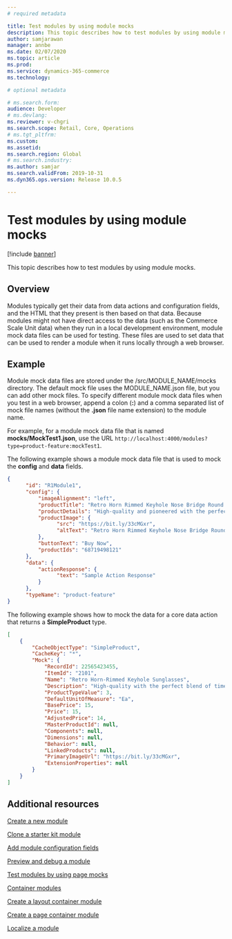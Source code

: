 ```yaml
---
# required metadata

title: Test modules by using module mocks
description: This topic describes how to test modules by using module mocks. 
author: samjarawan
manager: annbe
ms.date: 02/07/2020
ms.topic: article
ms.prod: 
ms.service: dynamics-365-commerce
ms.technology: 

# optional metadata

# ms.search.form: 
audience: Developer
# ms.devlang: 
ms.reviewer: v-chgri
ms.search.scope: Retail, Core, Operations
# ms.tgt_pltfrm: 
ms.custom: 
ms.assetid: 
ms.search.region: Global
# ms.search.industry: 
ms.author: samjar
ms.search.validFrom: 2019-10-31
ms.dyn365.ops.version: Release 10.0.5

---
```

# Test modules by using module mocks

[!include [banner](../includes/banner.md)]

This topic describes how to test modules by using module mocks.

## Overview


Modules typically get their data from data actions and configuration fields, and the HTML that they present is then based on that data. Because modules might not have direct access to the data (such as the Commerce Scale Unit data) when they run in a local development environment, module mock data files can be used for testing. These files are used to set data that can be used to render a module when it runs locally through a web browser. 


## Example

Module mock data files are stored under the /src/MODULE\_NAME/mocks directory. The default mock file uses the MODULE\_NAME.json file, but you can add other mock files. To specify different module mock data files when you test in a web browser, append a colon (**:**) and a comma separated list of mock file names (without the **.json** file name extension) to the module name.

For example, for a module mock data file that is named **mocks/MockTest1.json**, use the URL `http://localhost:4000/modules?type=product-feature:mockTest1`.

The following example shows a module mock data file that is used to mock the **config** and **data** fields.

```json
{
	  "id": "R1Module1",
	  "config": {
	      "imageAlignment": "left",
	      "productTitle": "Retro Horn Rimmed Keyhole Nose Bridge Round Sunglasses",
	      "productDetails": "High-quality and pioneered with the perfect blend of timeless classic and modern technology with hint of old school glamor.",
	      "productImage": {
		        "src": "https://bit.ly/33cMGxr",
		        "altText": "Retro Horn Rimmed Keyhole Nose Bridge Round Sunglasses"
	      },
	      "buttonText": "Buy Now",
	      "productIds": "68719498121"
	  },
	  "data": {
	      "actionResponse": {
		        "text": "Sample Action Response"
	      }
	  },
	  "typeName": "product-feature"
} 
```

The following example shows how to mock the data for a core data action that returns a **SimpleProduct** type.

```json
[
    {
        "CacheObjectType": "SimpleProduct",
        "CacheKey": "*",
        "Mock": {
            "RecordId": 22565423455,
            "ItemId": "2101",
            "Name": "Retro Horn-Rimmed Keyhole Sunglasses",
            "Description": "High-quality with the perfect blend of timeless classic and modern technology with hint of old school glamor.",
            "ProductTypeValue": 3,
            "DefaultUnitOfMeasure": "Ea",
            "BasePrice": 15,
            "Price": 15,
            "AdjustedPrice": 14,
            "MasterProductId": null,
            "Components": null,
            "Dimensions": null,
            "Behavior": null,
            "LinkedProducts": null,            
            "PrimaryImageUrl": "https://bit.ly/33cMGxr",
            "ExtensionProperties": null
        }
    }
]
```

## Additional resources

[Create a new module](create-new-module.md)

[Clone a starter kit module](clone-starter-module.md)

[Add module configuration fields](add-module-config-fields.md)

[Preview and debug a module](test-module.md)

[Test modules by using page mocks](test-page-mock.md)

[Container modules](container-modules.md)

[Create a layout container module](create-layout-container.md)

[Create a page container module](create-page-containers.md)

[Localize a module](localize-module.md)

